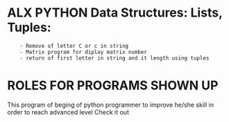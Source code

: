 # ALX PYTHON Data Structures: Lists, Tuples:
        - Remove of letter C or c in string 
        - Matrix program for diplay matrix number
        - return of first letter in string and it length using tuples

# ROLES FOR PROGRAMS SHOWN UP
This program of beging of python programmer to improve he/she skill in order to reach advanced level Check it out
